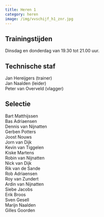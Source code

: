 ```yaml
---
title: Heren 1
category: heren
image: /img/vvschijf_h1_znr.jpg
---
```


## Trainingstijden

Dinsdag en donderdag van 19.30 tot 21.00 uur.

## Technische staf

Jan Hereijgers (trainer)\
Jan Naalden (leider)\
Peter van Overveld (vlagger)

## Selectie

Bart Matthijssen\
Bas Adriaensen\
Dennis van Nijnatten\
Gerben Potters\
Joost Nouws\
Jorn van Dijk\
Kevin van Tiggelen\
Kiske Martens\
Robin van Nijnatten\
Nick van Dijk\
Rik van de Sande\
Rob Adriaensen\
Roy van Zundert\
Ardin van Nijnatten\
Siebe Jacobs\
Erik Broos\
Sven Gesell\
Marijn Naalden\
Gilles Goorden
